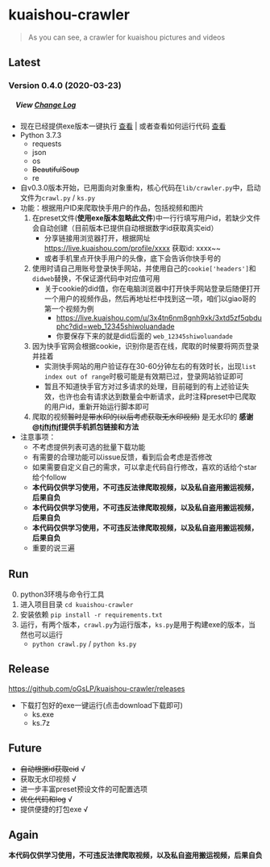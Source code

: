 # kuaishou-crawler

> As you can see, a crawler for kuaishou pictures and videos

## Latest 

### Version 0.4.0 (2020-03-23)
##### &emsp;View [Change Log](./CHANGELOG.md)

* 现在已经提供exe版本一键执行 [查看](#release) | 或者查看如何运行代码 [查看](#run)
* Python 3.7.3
    * requests
    * json
    * os
    * ~~BeautifulSoup~~
    * re
* 自v0.3.0版本开始，已用面向对象重构，核心代码在`lib/crawler.py`中，启动文件为`crawl.py` / `ks.py`
* 功能：根据用户ID来爬取快手用户的作品，包括视频和图片
    1. 在preset文件(**使用exe版本忽略此文件**)中一行行填写用户id，若缺少文件会自动创建（目前版本已提供自动根据数字id获取真实eid）
        * 分享链接用浏览器打开，根据网址 https://live.kuaishou.com/profile/xxxx 获取id: xxxx~~
        * 或者手机里点开快手用户的头像，底下会告诉你快手号的
    2. 使用时请自己用账号登录快手网站，并使用自己的`cookie['headers']`和`didweb`替换，不保证源代码中对应值可用
        * 关于cookie的did值，你在电脑浏览器中打开快手网站登录后随便打开一个用户的视频作品，然后再地址栏中找到这一项，咱们以giao哥的第一个视频为例
            - https://live.kuaishou.com/u/3x4tn6nm8gnh9xk/3xtd5zf5qbduphc?did=web_12345shiwoluandade
            - 你要保存下来的就是did后面的 `web_12345shiwoluandade`
    3. 因为快手官网会根据cookie，识别你是否在线，爬取的时候要将网页登录并挂着
        * 实测快手网站的用户验证存在30-60分钟左右的有效时长，出现`list index out of range`时极可能是有效期已过，登录网站验证即可
        * 暂且不知道快手官方对过多请求的处理，目前碰到的有上述验证失效，也许也会有请求达到数量会中断请求，此时注释preset中已爬取的用户id，重新开始运行脚本即可
    4. 爬取的视频~~暂时是带水印的(以后考虑获取无水印视频)~~ 是无水印的 **感谢@[tjftjftjf](github.com/tjftjftjf)提供手机抓包链接和方法**
* 注意事项：
    * 不考虑提供列表可选的批量下载功能
    * 有需要的合理功能可以issue反馈，看到后会考虑是否修改
    * 如果需要自定义自己的需求，可以拿走代码自行修改，喜欢的话给个star给个follow
    * **本代码仅供学习使用，不可违反法律爬取视频，以及私自盗用搬运视频，后果自负**
    * **本代码仅供学习使用，不可违反法律爬取视频，以及私自盗用搬运视频，后果自负**
    * **本代码仅供学习使用，不可违反法律爬取视频，以及私自盗用搬运视频，后果自负**
    * 重要的说三遍

## Run

0. python3环境与命令行工具
1. 进入项目目录 `cd kuaishou-crawler`
2. 安装依赖 `pip install -r requirements.txt`
3. 运行，有两个版本，`crawl.py`为运行版本，`ks.py`是用于构建exe的版本，当然也可以运行
    * `python crawl.py` / `python ks.py`
    
## Release

https://github.com/oGsLP/kuaishou-crawler/releases

* 下载打包好的exe一键运行(点击download下载即可)
    * ks.exe
    * ks.7z


## Future

* ~~自动根据id获取eid~~ √
* 获取无水印视频 √
* 进一步丰富preset预设文件的可配置选项
* ~~优化代码和log~~ √
* 提供便捷的打包exe √

## Again

**本代码仅供学习使用，不可违反法律爬取视频，以及私自盗用搬运视频，后果自负**